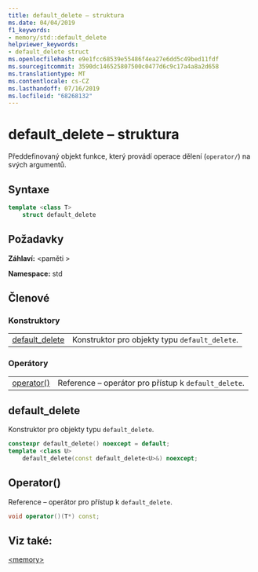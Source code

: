 ```yaml
---
title: default_delete – struktura
ms.date: 04/04/2019
f1_keywords:
- memory/std::default_delete
helpviewer_keywords:
- default_delete struct
ms.openlocfilehash: e9e1fcc68539e55486f4ea27e6dd5c49bed11fdf
ms.sourcegitcommit: 3590dc146525807500c0477d6c9c17a4a8a2d658
ms.translationtype: MT
ms.contentlocale: cs-CZ
ms.lasthandoff: 07/16/2019
ms.locfileid: "68268132"
---
```

# <a name="defaultdelete-struct"></a>default_delete – struktura

Předdefinovaný objekt funkce, který provádí operace dělení (`operator/`) na svých argumentů.

## <a name="syntax"></a>Syntaxe

```cpp
template <class T>
    struct default_delete
```

## <a name="requirements"></a>Požadavky

**Záhlaví:** \<paměti >

**Namespace:** std

## <a name="members"></a>Členové

### <a name="constructors"></a>Konstruktory

|||
|-|-|
|[default_delete](#default_delete)|Konstruktor pro objekty typu `default_delete`.|

### <a name="operators"></a>Operátory

|||
|-|-|
|[operator()](#op_paren)|Reference – operátor pro přístup k `default_delete`.|

## <a name="default_delete"></a> default_delete

Konstruktor pro objekty typu `default_delete`.

```cpp
constexpr default_delete() noexcept = default;
template <class U>
    default_delete(const default_delete<U>&) noexcept;
```

## <a name="op_paren"></a> Operator()

Reference – operátor pro přístup k `default_delete`.

```cpp
void operator()(T*) const;
```

## <a name="see-also"></a>Viz také:

[\<memory>](../standard-library/memory.md)
